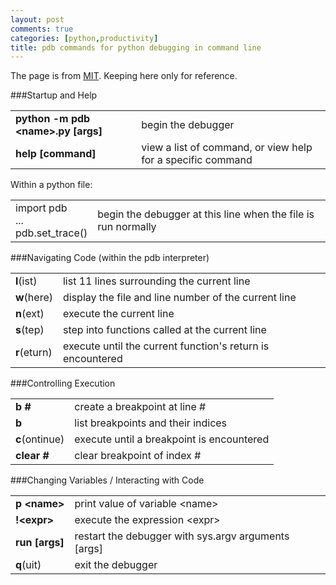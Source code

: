 ```yaml
---
layout: post
comments: true
categories: [python,productivity]
title: pdb commands for python debugging in command line
---
```


The page is from [MIT](http://web.stanford.edu/class/physics91si/2013/handouts/Pdb_Commands.pdf). Keeping here only for reference.

###Startup and Help

<!-- more -->

<table>
	<tr>
		<td><strong>python -m pdb &lt;name&gt;.py [args]</strong></td>
		<td>begin the debugger</td>
	</tr>
	<tr>
		<td><strong>help [command]</strong></td>
		<td>view a list of command, or view help for a specific command</td>
	</tr>
</table>

Within a python file:

<table>
	<tr>
		<td>import pdb
		<br>...
		<br>pdb.set_trace()</td>
		<td>begin the debugger at this line when the file is run normally</td>
	</tr>
</table>

###Navigating Code (within the pdb interpreter)

<table>
	<tr>
		<td><strong>l</strong>(ist)</td>
		<td>list 11 lines surrounding the current line</td>
	</tr>
	<tr>
		<td><strong>w</strong>(here)</td>
		<td>display the file and line number of the current line</td>
	</tr>
	<tr>
		<td><strong>n</strong>(ext)</td>
		<td>execute the current line</td>
	</tr><tr>
		<td><strong>s</strong>(tep)</td>
		<td>step into functions called at the current line</td>
	</tr><tr>
		<td><strong>r</strong>(eturn)</td>
		<td>execute until the current function's return is encountered</td>
	</tr>
</table>

###Controlling Execution

<table>
	<tr>
		<td><strong>b #</strong></td>
		<td>create a breakpoint at line #</td>
	</tr>
	<tr>
		<td><strong>b</strong></td>
		<td>list breakpoints and their indices</td>
	</tr>
	<tr>
		<td><strong>c</strong>(ontinue)</td>
		<td>execute until a breakpoint is encountered</td>
	</tr><tr>
		<td><strong>clear #</strong></td>
		<td>clear breakpoint of index #</td>
	</tr>
</table>

###Changing Variables / Interacting with Code

<table>
	<tr>
		<td><strong>p &lt;name&gt;</strong></td>
		<td>print value of variable &lt;name&gt;</td>
	</tr>
	<tr>
		<td><strong>!&lt;expr&gt;</strong></td>
		<td>execute the expression &lt;expr&gt;</td>
	</tr>
	<tr>
		<td><strong>run [args]</strong></td>
		<td>restart the debugger with sys.argv arguments [args]</td>
	</tr><tr>
		<td><strong>q</strong>(uit)</td>
		<td>exit the debugger</td>
	</tr>
</table>
